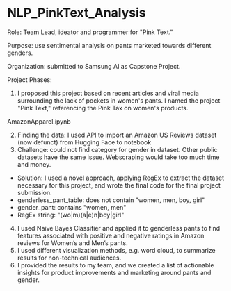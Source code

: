 # NLP_PinkText_Analysis
Role: Team Lead, ideator and programmer for "Pink Text." 

Purpose: use sentimental analysis on pants marketed towards different genders. 

Organization: submitted to Samsung AI as Capstone Project.

Project Phases:

1. I proposed this project based on recent articles and viral media surrounding the lack of pockets in women's pants. I named the project "Pink Text," referencing the Pink Tax on women's products. 

AmazonApparel.ipynb

2. Finding the data: I used API to import an Amazon US Reviews dataset (now defunct) from Hugging Face to notebook
3. Challenge: could not find category for gender in dataset. Other public datasets have the same issue. Webscraping would take too much time and money.
- Solution: I used a novel approach, applying RegEx to extract the dataset necessary for this project, and wrote the final code for the final project submission.
- genderless_pant_table: does not contain "women, men, boy, girl"
- gender_pant: contains "women, men"
- RegEx string: "(wo|m)(a|e)n|boy|girl"

4. I used Naive Bayes Classifier and applied it to genderless pants to find features associated with positive and negative ratings in Amazon reviews for Women’s and Men’s pants.
5. I used different visualization methods, e.g. word cloud, to summarize results for non-technical audiences.
6. I provided the results to my team, and we created a list of actionable insights for product improvements and marketing around pants and gender.
